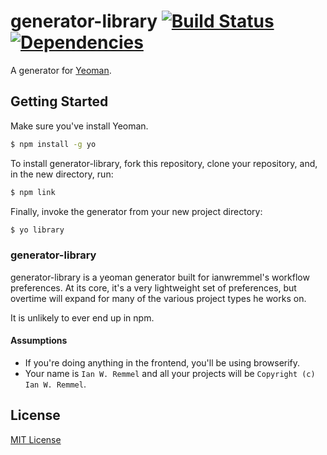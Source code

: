 # generator-library [![Build Status](https://secure.travis-ci.org/ianwremmel/generator-library.png?branch=master)](https://travis-ci.org/ianwremmel/generator-library) [![Dependencies](https://david-dm.org/ianwremmel/generator-library.png)](https://david-dm.org/ianwremmel/generator-library)



A generator for [Yeoman](http://yeoman.io).


## Getting Started

Make sure you've install Yeoman.

```bash
$ npm install -g yo
```

To install generator-library, fork this repository, clone your repository, and, in the new directory, run:

```bash
$ npm link
```

Finally, invoke the generator from your new project directory:

```bash
$ yo library
```

### generator-library

generator-library is a yeoman generator built for ianwremmel's workflow preferences. At its core, it's a very lightweight set of preferences, but overtime will expand for many of the various project types he works on.

It is unlikely to ever end up in npm.

#### Assumptions

- If you're doing anything in the frontend, you'll be using browserify.
- Your name is `Ian W. Remmel` and all your projects will be `Copyright (c) Ian W. Remmel`.

## License

[MIT License](http://en.wikipedia.org/wiki/MIT_License)
